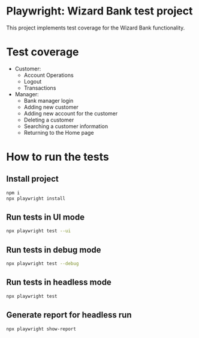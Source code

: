 # Playwright: Wizard Bank test project

This project implements test coverage for the Wizard Bank functionality. 

# Test coverage

- Customer:
  - Account Operations
  - Logout
  - Transactions
- Manager:
  - Bank manager login
  - Adding new customer
  - Adding new account for the customer
  - Deleting a customer
  - Searching a customer information
  - Returning to the Home page

# How to run the tests

## Install project
```bash
npm i
npx playwright install
```
 ## Run tests in UI mode
```bash
npx playwright test --ui
```
 ## Run tests in debug mode
```bash
npx playwright test --debug
```
 ## Run tests in headless mode
```bash
npx playwright test
```
 ## Generate report for headless run
```bash
npx playwright show-report
```
